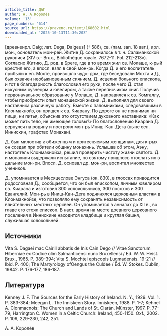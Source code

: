 ```yaml
---
article_title: ДАГ
author: А. А.Королёв
volume: '13'
page_numbers: '614'
source_url: https://pravenc.ru/text/168602.html
downloaded_at: '2025-10-13T11:30:20Z'
---
```


[древнеирл. Daig; лат. Dega, Daigeus] († 586), св. (пам. зап. 18 авг.), ирл. мон., основатель мон-рей. Житие Д. сохранилось в т. н. Саламанкской рукописи (XIV в.- Brux., Bibliothèque royale. 7672-11. Fol. 212-213v). Согласно Житию, Д. род. в Бреге, где в то время жил св. Молаше, к-рый крестил его, а впосл. взял в свой мон-рь. Когда Д. и его воспитатель прибыли к еп. Мохте, произошло чудо: дом, где беседовали Мохта и Д., был охвачен необыкновенным сиянием. Д. исцелил больного епископа, и тот в благодарность благословил его руки, после чего Д. стал искусным кузнецом и ювелиром, а также переписчиком книг. Получив первоначальное образование у Молаше, Д. направился к св. Комгаллу, чтобы приобрести опыт монашеской жизни. Д. выполнял для своего наставника различную работу. Вместе с паломниками, следовавшими в Клонмакнойз, он пришел к св. Киарану. По дороге он не принимал ни пищи, ни питья, объяснив это отсутствием духовного наставника: «Как может пить тело, не имеющее головы?» По благословению Киарана Д. вернулся на родину и построил мон-рь Иниш-Кан-Дега (ныне сел. Иннискин, графство Монахан).

Д. был милостив к обиженным и притесняемым женщинам, для к-рых он создал при обители общину монахинь. Услышав об этом, Аэну, настоятель Клонмакнойза, решил проверить чистоту жизни святого. Д. и монахини выдержали испытание, но святому пришлось отослать их в дальние мон-ри. Впосл. Д. основал др. мон-ри, воспитал множество учеников.

Д. упоминается в Месяцеслове Энгуса (ок. 830), в глоссах приводится родословная Д.; сообщается, что он был епископом, личным ювелиром св. Киарана и изготовил 300 колокольчиков, 300 посохов и 300 Евангелий. Мон-рь в Иниш-Кан-Дега подчинялся церковным властям в Клонмакнойзе, что позволяло ему сохранять независимость от влиятельных местных церквей. Он упоминается в анналах до XII в., во главе его стоял епископ. В наст. время на месте древнего церковного поселения в Иннискине находится кладбище и круглая башня, служившая колокольней.

## Источники

Vita S. Dagaei mac Cairill abbatis de Inis Cain Dego // Vitae Sanctorum Hiberniae ex Codice olim Salmanticensi nunc Bruxellensi / Ed. W. W. Heist. Brux., 1965. P. 389-394; Vita S. Mochtei episcopis Lugmadensis. 19-21 // Ibid. P. 400; The Martyrology ofOengus the Culdee / Ed. W. Stokes. Dublin, 19842. P. 176-177, 186-187.

## Литература

Kenney J. F. The Sources for the Early History of Ireland. N. Y., 1929. Vol. 1. P. 383-384; Meegan L. The Inniskeen Story. Inniskeen, 1988. P. 1-7; Kehnel A. Clonmacnois: The Church and Lands of St. Ciarán. Münster, 1997. P. 77-79; Harrington C. Women in a Celtic Church: Ireland, 450-1150. Oxf., 2002. P. 109, 229-230, 242, 251.

А. А.  Королёв
